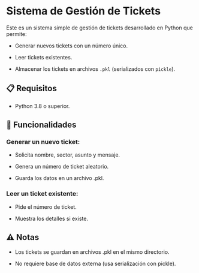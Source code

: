 # Sistema de Gestión de Tickets

Este es un sistema simple de gestión de tickets desarrollado en Python que permite:
- Generar nuevos tickets con un número único.

- Leer tickets existentes.

- Almacenar los tickets en archivos `.pkl` (serializados con `pickle`).

## 📋 Requisitos
- Python 3.8 o superior.

## 📂 Funcionalidades
### Generar un nuevo ticket:

- Solicita nombre, sector, asunto y mensaje.

- Genera un número de ticket aleatorio.

- Guarda los datos en un archivo .pkl.

### Leer un ticket existente:

- Pide el número de ticket.

- Muestra los detalles si existe.

## ⚠️ Notas
- Los tickets se guardan en archivos .pkl en el mismo directorio.

- No requiere base de datos externa (usa serialización con pickle).
